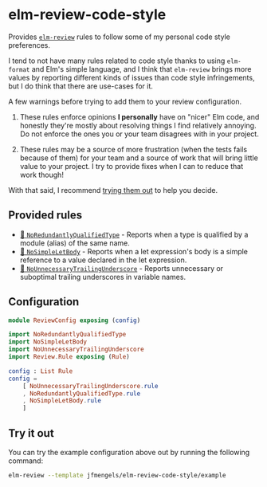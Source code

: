 # elm-review-code-style

Provides [`elm-review`](https://package.elm-lang.org/packages/jfmengels/elm-review/latest/) rules to follow some of my personal code style preferences.

I tend to not have many rules related to code style thanks to using `elm-format` and Elm's simple language,
and I think that `elm-review` brings more values by reporting different kinds of issues than code style infringements,
but I do think that there are use-cases for it.

A few warnings before trying to add them to your review configuration.
1. These rules enforce opinions **I personally** have on "nicer" Elm code, and honestly they're mostly about resolving things I find relatively annoying. Do not enforce the ones you or your team disagrees with in your project.

2. These rules may be a source of more frustration (when the tests fails because of them) for your team and a source of work that will bring little value to your project. I try to provide fixes when I can to reduce that work though!

With that said, I recommend [trying them out](#try-it-out) to help you decide.

## Provided rules

- [🔧 `NoRedundantlyQualifiedType`](https://package.elm-lang.org/packages/jfmengels/elm-review-code-style/1.2.0/NoRedundantlyQualifiedType/) - Reports when a type is qualified by a module (alias) of the same name.
- [🔧 `NoSimpleLetBody`](https://package.elm-lang.org/packages/jfmengels/elm-review-code-style/1.2.0/NoSimpleLetBody/ "Provides automatic fixes") - Reports when a let expression's body is a simple reference to a value declared in the let expression.
- [🔧 `NoUnnecessaryTrailingUnderscore`](https://package.elm-lang.org/packages/jfmengels/elm-review-code-style/1.2.0/NoUnnecessaryTrailingUnderscore/ "Provides automatic fixes") - Reports unnecessary or suboptimal trailing underscores in variable names.


## Configuration

```elm
module ReviewConfig exposing (config)

import NoRedundantlyQualifiedType
import NoSimpleLetBody
import NoUnnecessaryTrailingUnderscore
import Review.Rule exposing (Rule)

config : List Rule
config =
    [ NoUnnecessaryTrailingUnderscore.rule
    , NoRedundantlyQualifiedType.rule
    , NoSimpleLetBody.rule
    ]
```


## Try it out

You can try the example configuration above out by running the following command:

```bash
elm-review --template jfmengels/elm-review-code-style/example
```
